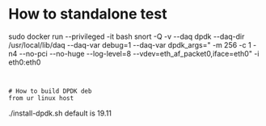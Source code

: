 
# How to standalone test
 sudo docker run --privileged -it <docker image> bash
snort -Q -v --daq dpdk --daq-dir /usr/local/lib/daq --daq-var debug=1 --daq-var dpdk_args=" -m 256 -c 1 -n4 --no-pci --no-huge --log-level=8 --vdev=eth_af_packet0,iface=eth0" -i eth0:eth0
```


# How to build DPDK deb
from ur linux host
```
./install-dpdk.sh <desired version>
default is 19.11
```

